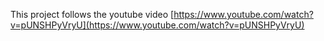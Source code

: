 This project follows the youtube video [https://www.youtube.com/watch?v=pUNSHPyVryU](https://www.youtube.com/watch?v=pUNSHPyVryU)

